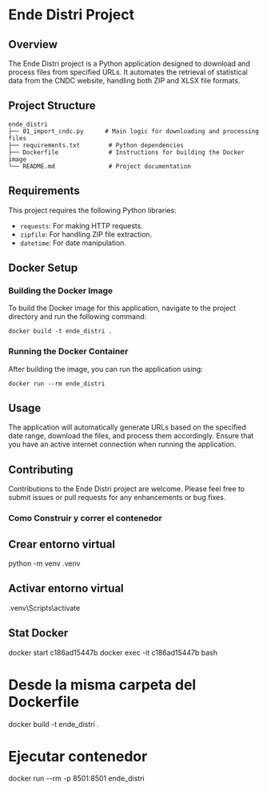 # Ende Distri Project

## Overview
The Ende Distri project is a Python application designed to download and process files from specified URLs. It automates the retrieval of statistical data from the CNDC website, handling both ZIP and XLSX file formats.

## Project Structure
```
ende_distri
├── 01_import_cndc.py      # Main logic for downloading and processing files
├── requirements.txt        # Python dependencies
├── Dockerfile              # Instructions for building the Docker image
└── README.md               # Project documentation
```

## Requirements
This project requires the following Python libraries:
- `requests`: For making HTTP requests.
- `zipfile`: For handling ZIP file extraction.
- `datetime`: For date manipulation.

## Docker Setup

### Building the Docker Image
To build the Docker image for this application, navigate to the project directory and run the following command:
```
docker build -t ende_distri .
```

### Running the Docker Container
After building the image, you can run the application using:
```
docker run --rm ende_distri
```

## Usage
The application will automatically generate URLs based on the specified date range, download the files, and process them accordingly. Ensure that you have an active internet connection when running the application.

## Contributing
Contributions to the Ende Distri project are welcome. Please feel free to submit issues or pull requests for any enhancements or bug fixes.

### Como Construir y correr el contenedor ###

## Crear entorno virtual 
python -m venv .venv

## Activar entorno virtual 
.venv\Scripts\activate

## Stat Docker 
docker start c186ad15447b
docker exec -it c186ad15447b bash

# Desde la misma carpeta del Dockerfile
docker build -t ende_distri .

# Ejecutar contenedor
docker run --rm -p 8501:8501 ende_distri